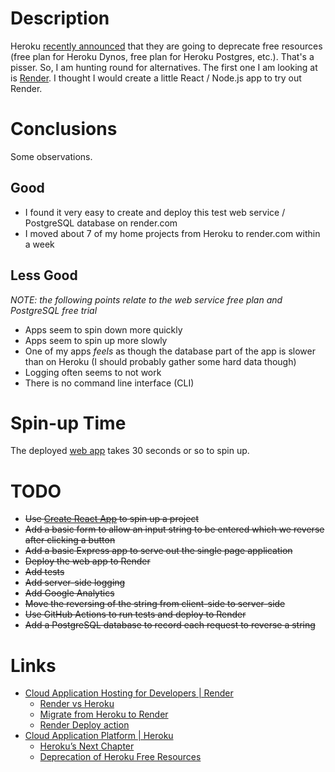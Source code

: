 # Description

Heroku [recently announced](https://blog.heroku.com/next-chapter) that they are going to deprecate free resources (free plan for Heroku Dynos, free plan for Heroku Postgres, etc.). That's a pisser. So, I am hunting round for alternatives. The first one I am looking at is [Render](https://render.com/). I thought I would create a little React / Node.js app to try out Render.

# Conclusions

Some observations.

## Good

* I found it very easy to create and deploy this test web service / PostgreSQL database on render.com
* I moved about 7 of my home projects from Heroku to render.com within a week

## Less Good

_NOTE: the following points relate to the web service free plan and PostgreSQL free trial_

* Apps seem to spin down more quickly
* Apps seem to spin up more slowly
* One of my apps _feels_ as though the database part of the app is slower than on Heroku (I should probably gather some hard data though)
* Logging often seems to not work
* There is no command line interface (CLI)

# Spin-up Time

The deployed [web app](https://render-test-app-iz7h.onrender.com) takes 30 seconds or so to spin up.

# TODO

* ~~Use [Create React App](https://create-react-app.dev/) to spin up a project~~
* ~~Add a basic form to allow an input string to be entered which we reverse after clicking a button~~
* ~~Add a basic Express app to serve out the single page application~~
* ~~Deploy the web app to Render~~
* ~~Add tests~~
* ~~Add server-side logging~~
* ~~Add Google Analytics~~
* ~~Move the reversing of the string from client-side to server-side~~
* ~~Use GitHub Actions to run tests and deploy to Render~~
* ~~Add a PostgreSQL database to record each request to reverse a string~~

# Links

* [Cloud Application Hosting for Developers | Render](https://render.com/)
  * [Render vs Heroku](https://render.com/render-vs-heroku-comparison)
  * [Migrate from Heroku to Render](https://render.com/docs/migrate-from-heroku)
  * [Render Deploy action](https://github.com/marketplace/actions/render-deploy-action)
* [Cloud Application Platform | Heroku](https://www.heroku.com/)
  * [Heroku’s Next Chapter](https://blog.heroku.com/next-chapter)
  * [Deprecation of Heroku Free Resources](https://devcenter.heroku.com/changelog-items/2461)
